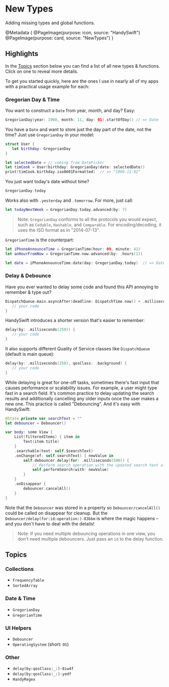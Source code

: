 # New Types

Adding missing types and global functions.

@Metadata {
   @PageImage(purpose: icon, source: "HandySwift")
   @PageImage(purpose: card, source: "NewTypes")
}

## Highlights

In the [Topics](#topics) section below you can find a list of all new types & functions. Click on one to reveal more details.

To get you started quickly, here are the ones I use in nearly all of my apps with a practical usage example for each:

### Gregorian Day & Time

You want to construct a `Date` from year, month, and day? Easy:

```swift
GregorianDay(year: 1960, month: 11, day: 01).startOfDay() // => Date 
```

You have a `Date` and want to store just the day part of the date, not the time? Just use ``GregorianDay`` in your model:

```swift
struct User {
   let birthday: GregorianDay
}

let selectedDate = // coming from DatePicker
let timCook = User(birthday: GregorianDay(date: selectedDate))
print(timCook.birthday.iso8601Formatted)  // => "1960-11-01"
```

You just want today's date without time?

```swift
GregorianDay.today
```

Works also with `.yesterday` and `.tomorrow`. For more, just call:

```swift
let todayNextWeek = GregorianDay.today.advanced(by: 7)
```

> Note: `GregorianDay` conforms to all the protocols you would expect, such as `Codable`, `Hashable`, and `Comparable`. For encoding/decoding, it uses the ISO format as in "2014-07-13".

``GregorianTime`` is the counterpart:

```swift
let iPhoneAnnounceTime = GregorianTime(hour: 09, minute: 41)
let anHourFromNow = GregorianTime.now.advanced(by: .hours(1))

let date = iPhoneAnnounceTime.date(day: GregorianDay.today)  // => Date
```

### Delay & Debounce

Have you ever wanted to delay some code and found this API annoying to remember & type out?

```swift
DispatchQueue.main.asyncAfter(deadline: DispatchTime.now() + .milliseconds(250)) {
   // your code
}
```

HandySwift introduces a shorter version that's easier to remember:

```swift
delay(by: .milliseconds(250)) {
   // your code
}
```

It also supports different Quality of Service classes like `DispatchQueue` (default is main queue):

```swift
delay(by: .milliseconds(250), qosClass: .background) {
   // your code
}
```

While delaying is great for one-off tasks, sometimes there's fast input that causes performance or scalability issues. For example, a user might type fast in a search field. It's common practice to delay updating the search results and additionally cancelling any older inputs once the user makes a new one. This practice is called "Debouncing". And it's easy with HandySwift:

```swift
@State private var searchText = ""
let debouncer = Debouncer()

var body: some View {
    List(filteredItems) { item in
        Text(item.title)
    }
    .searchable(text: self.$searchText)
    .onChange(of: self.searchText) { newValue in
        self.debouncer.delay(for: .milliseconds(500)) {
            // Perform search operation with the updated search text after 500 milliseconds of user inactivity
            self.performSearch(with: newValue)
        }
    }
    .onDisappear {
        debouncer.cancelAll()
    }
}
```

Note that the ``Debouncer`` was stored in a property so ``Debouncer/cancelAll()`` could be called on disappear for cleanup. But the ``Debouncer/delay(for:id:operation:)-83bbm`` is where the magic happens – and you don't have to deal with the details!

> Note: If you need multiple debouncing operations in one view, you don't need multiple debouncers. Just pass an `id` to the delay function. 


## Topics

### Collections

- ``FrequencyTable``
- ``SortedArray``

### Date & Time

- ``GregorianDay``
- ``GregorianTime``

### UI Helpers

- ``Debouncer``
- ``OperatingSystem`` (short: ``OS``)

### Other

- ``delay(by:qosClass:_:)-8iw4f``
- ``delay(by:qosClass:_:)-yedf``
- ``HandyRegex``

